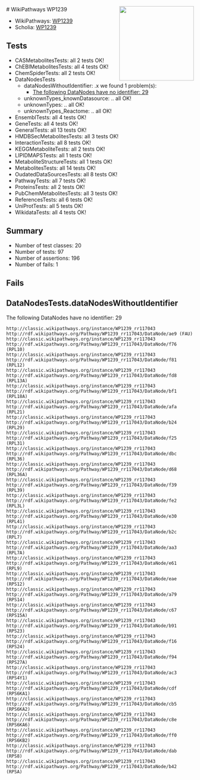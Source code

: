<img style="float: right; width: 200px" src="https://upload.wikimedia.org/wikipedia/commons/thumb/8/83/Wplogo_with_text_500.png/640px-Wplogo_with_text_500.png" />
# WikiPathways WP1239

* WikiPathways: [WP1239](https://wikipathways.org/pathways/WP1239)
* Scholia: [WP1239](https://scholia.toolforge.org/wikipathways/WP1239)
## Tests
* CASMetabolitesTests: all 2 tests OK!
* ChEBIMetabolitesTests: all 4 tests OK!
* ChemSpiderTests: all 2 tests OK!
* DataNodesTests
    * dataNodesWithoutIdentifier: .x we found 1 problem(s):
        * [The following DataNodes have no identifier: 29](#8792c4b8)
    * unknownTypes_knownDatasource: .. all OK!
    * unknownTypes: .. all OK!
    * unknownTypes_Reactome: .. all OK!
* EnsemblTests: all 4 tests OK!
* GeneTests: all 4 tests OK!
* GeneralTests: all 13 tests OK!
* HMDBSecMetabolitesTests: all 3 tests OK!
* InteractionTests: all 8 tests OK!
* KEGGMetaboliteTests: all 2 tests OK!
* LIPIDMAPSTests: all 1 tests OK!
* MetaboliteStructureTests: all 1 tests OK!
* MetabolitesTests: all 14 tests OK!
* OudatedDataSourcesTests: all 8 tests OK!
* PathwayTests: all 7 tests OK!
* ProteinsTests: all 2 tests OK!
* PubChemMetabolitesTests: all 3 tests OK!
* ReferencesTests: all 6 tests OK!
* UniProtTests: all 5 tests OK!
* WikidataTests: all 4 tests OK!


## Summary

* Number of test classes: 20
* Number of tests: 97
* Number of assertions: 196
* Number of fails: 1

## Fails

<a name="8792c4b8" />

## DataNodesTests.dataNodesWithoutIdentifier

The following DataNodes have no identifier: 29
```
http://classic.wikipathways.org/instance/WP1239_rr117043 http://rdf.wikipathways.org/Pathway/WP1239_rr117043/DataNode/ae9 (FAU)
http://classic.wikipathways.org/instance/WP1239_rr117043 http://rdf.wikipathways.org/Pathway/WP1239_rr117043/DataNode/f76 (RPL10)
http://classic.wikipathways.org/instance/WP1239_rr117043 http://rdf.wikipathways.org/Pathway/WP1239_rr117043/DataNode/f81 (RPL12)
http://classic.wikipathways.org/instance/WP1239_rr117043 http://rdf.wikipathways.org/Pathway/WP1239_rr117043/DataNode/fd8 (RPL13A)
http://classic.wikipathways.org/instance/WP1239_rr117043 http://rdf.wikipathways.org/Pathway/WP1239_rr117043/DataNode/bf1 (RPL18A)
http://classic.wikipathways.org/instance/WP1239_rr117043 http://rdf.wikipathways.org/Pathway/WP1239_rr117043/DataNode/afa (RPL21)
http://classic.wikipathways.org/instance/WP1239_rr117043 http://rdf.wikipathways.org/Pathway/WP1239_rr117043/DataNode/b24 (RPL29)
http://classic.wikipathways.org/instance/WP1239_rr117043 http://rdf.wikipathways.org/Pathway/WP1239_rr117043/DataNode/f25 (RPL31)
http://classic.wikipathways.org/instance/WP1239_rr117043 http://rdf.wikipathways.org/Pathway/WP1239_rr117043/DataNode/dbc (RPL36)
http://classic.wikipathways.org/instance/WP1239_rr117043 http://rdf.wikipathways.org/Pathway/WP1239_rr117043/DataNode/d68 (RPL36A)
http://classic.wikipathways.org/instance/WP1239_rr117043 http://rdf.wikipathways.org/Pathway/WP1239_rr117043/DataNode/f39 (RPL39)
http://classic.wikipathways.org/instance/WP1239_rr117043 http://rdf.wikipathways.org/Pathway/WP1239_rr117043/DataNode/fe2 (RPL3L)
http://classic.wikipathways.org/instance/WP1239_rr117043 http://rdf.wikipathways.org/Pathway/WP1239_rr117043/DataNode/e30 (RPL41)
http://classic.wikipathways.org/instance/WP1239_rr117043 http://rdf.wikipathways.org/Pathway/WP1239_rr117043/DataNode/b2c (RPL7)
http://classic.wikipathways.org/instance/WP1239_rr117043 http://rdf.wikipathways.org/Pathway/WP1239_rr117043/DataNode/aa3 (RPL7A)
http://classic.wikipathways.org/instance/WP1239_rr117043 http://rdf.wikipathways.org/Pathway/WP1239_rr117043/DataNode/e61 (RPL9)
http://classic.wikipathways.org/instance/WP1239_rr117043 http://rdf.wikipathways.org/Pathway/WP1239_rr117043/DataNode/eae (RPS12)
http://classic.wikipathways.org/instance/WP1239_rr117043 http://rdf.wikipathways.org/Pathway/WP1239_rr117043/DataNode/a79 (RPS14)
http://classic.wikipathways.org/instance/WP1239_rr117043 http://rdf.wikipathways.org/Pathway/WP1239_rr117043/DataNode/c67 (RPS15A)
http://classic.wikipathways.org/instance/WP1239_rr117043 http://rdf.wikipathways.org/Pathway/WP1239_rr117043/DataNode/b91 (RPS23)
http://classic.wikipathways.org/instance/WP1239_rr117043 http://rdf.wikipathways.org/Pathway/WP1239_rr117043/DataNode/f16 (RPS24)
http://classic.wikipathways.org/instance/WP1239_rr117043 http://rdf.wikipathways.org/Pathway/WP1239_rr117043/DataNode/f94 (RPS27A)
http://classic.wikipathways.org/instance/WP1239_rr117043 http://rdf.wikipathways.org/Pathway/WP1239_rr117043/DataNode/ac3 (RPS4Y1)
http://classic.wikipathways.org/instance/WP1239_rr117043 http://rdf.wikipathways.org/Pathway/WP1239_rr117043/DataNode/cdf (RPS6KA1)
http://classic.wikipathways.org/instance/WP1239_rr117043 http://rdf.wikipathways.org/Pathway/WP1239_rr117043/DataNode/cb5 (RPS6KA2)
http://classic.wikipathways.org/instance/WP1239_rr117043 http://rdf.wikipathways.org/Pathway/WP1239_rr117043/DataNode/c8e (RPS6KA6)
http://classic.wikipathways.org/instance/WP1239_rr117043 http://rdf.wikipathways.org/Pathway/WP1239_rr117043/DataNode/ff0 (RPS6KB2)
http://classic.wikipathways.org/instance/WP1239_rr117043 http://rdf.wikipathways.org/Pathway/WP1239_rr117043/DataNode/dab (RPS8)
http://classic.wikipathways.org/instance/WP1239_rr117043 http://rdf.wikipathways.org/Pathway/WP1239_rr117043/DataNode/b42 (RPSA)
```

